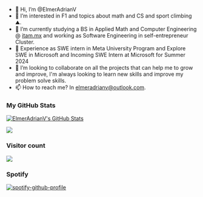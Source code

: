 - 👋 Hi, I’m @ElmerAdrianV
- 👀 I’m interested in F1 and topics about math and CS and sport climbing ⛰.
- 🌱 I’m currently studying a BS in Applied Math and Computer Engineering @ [itam.mx](https://www.itam.mx) and working as Software Engineering in  self-entrepreneur Cluster.
- 💼 Experience as SWE intern in Meta University Program and Explore SWE in Microsoft and Incoming SWE Intern at Microsoft for Summer 2024
- 💞️ I’m looking to collaborate on all the projects that can help me to grow and improve, I'm always looking to learn new skills and improve my problem solve skills.
- 📫 How to reach me? In elmeradrianv@outlook.com.
### My GitHub Stats
[![ElmerAdrianV's GitHub Stats](https://github-readme-stats.vercel.app/api?username=ElmerAdrianV&theme=dark&show_icons=true&count_private=true)](https://github.com/anuraghazra/github-readme-stats)

<a href="https://github.com/anuraghazra/github-readme-stats"><img align="center" src="https://github-readme-stats.vercel.app/api/top-langs/?username=elmeradrianv&layout=compact&theme=dark" /></a>

### Visitor count
<img src="https://profile-counter.glitch.me/elmeradrianv/count.svg" />

### Spotify
[![spotify-github-profile](https://spotify-github-profile.vercel.app/api/view?uid=12147114816&cover_image=true&theme=default&show_offline=false&background_color=121212&interchange=false)](https://github.com/kittinan/spotify-github-profile)
